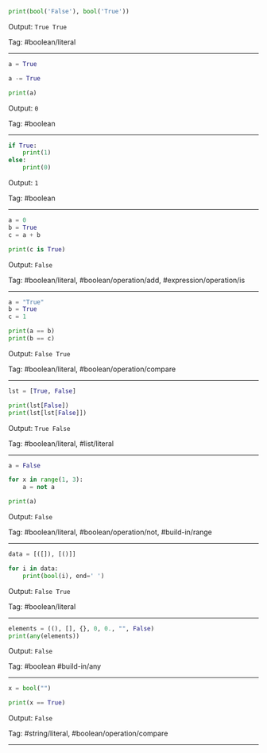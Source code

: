 ```python
print(bool('False'), bool('True'))
```
Output: `True True`

Tag: #boolean/literal

---
```python
a = True

a -= True

print(a)
```
Output: `0`

Tag: #boolean

---
```python
if True:
    print(1)
else:
    print(0)
```
Output: `1`

Tag: #boolean

---
```python
a = 0
b = True
c = a + b

print(c is True)
```
Output: `False`

Tag: #boolean/literal, #boolean/operation/add, #expression/operation/is

---
```python
a = "True"
b = True
c = 1

print(a == b)
print(b == c)
```
Output: `False True`

Tag: #boolean/literal, #boolean/operation/compare

---
```python
lst = [True, False]

print(lst[False])
print(lst[lst[False]])

```
Output: `True False`

Tag: #boolean/literal, #list/literal

---
```python
a = False

for x in range(1, 3):
    a = not a

print(a)
```
Output: `False`

Tag: #boolean/literal, #boolean/operation/not, #build-in/range

---
```python
data = [([]), [()]]

for i in data:
    print(bool(i), end=' ')
```
Output: `False True`

Tag: #boolean/literal

---
```python
elements = ((), [], {}, 0, 0., "", False)
print(any(elements))
```
Output: `False`

Tag: #boolean #build-in/any

---
```python
x = bool("")

print(x == True)
```
Output: `False`

Tag: #string/literal, #boolean/operation/compare

---